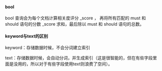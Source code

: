 #### bool
bool 查询会为每个文档计算相关度评分 _score ， 再将所有匹配的 must 和 should 语句的分数 _score 求和，最后除以 must 和 should 语句的总数。
#### keyword与text的区别
keyword：存储数据时候，不会分词建立索引

text：存储数据时候，会自动分词，并生成索引（这是很智能的，但在有些字段里面是没用的，所以对于有些字段使用text则浪费了空间）。